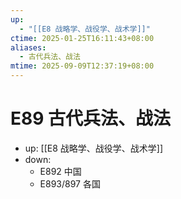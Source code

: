 ```yaml
---
up:
  - "[[E8 战略学、战役学、战术学]]"
ctime: 2025-01-25T16:11:43+08:00
aliases:
  - 古代兵法、战法
mtime: 2025-09-09T12:37:19+08:00
---
```


# E89 古代兵法、战法

- up: [[E8 战略学、战役学、战术学]]
- down:	
	- E892 中国
	- E893/897 各国
	
